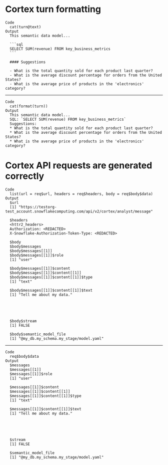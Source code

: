 # Cortex turn formatting

    Code
      cat(turn@text)
    Output
      This semantic data model...
      
      ```sql
      SELECT SUM(revenue) FROM key_business_metrics
      ```
      
      #### Suggestions
      
      - What is the total quantity sold for each product last quarter?
      - What is the average discount percentage for orders from the United States?
      - What is the average price of products in the 'electronics' category?

---

    Code
      cat(format(turn))
    Output
      This semantic data model...
      SQL: `SELECT SUM(revenue) FROM key_business_metrics`
      Suggestions:
      * What is the total quantity sold for each product last quarter?
      * What is the average discount percentage for orders from the United States?
      * What is the average price of products in the 'electronics' category?

# Cortex API requests are generated correctly

    Code
      list(url = req$url, headers = req$headers, body = req$body$data)
    Output
      $url
      [1] "https://testorg-test_account.snowflakecomputing.com/api/v2/cortex/analyst/message"
      
      $headers
      <httr2_headers>
      Authorization: <REDACTED>
      X-Snowflake-Authorization-Token-Type: <REDACTED>
      
      $body
      $body$messages
      $body$messages[[1]]
      $body$messages[[1]]$role
      [1] "user"
      
      $body$messages[[1]]$content
      $body$messages[[1]]$content[[1]]
      $body$messages[[1]]$content[[1]]$type
      [1] "text"
      
      $body$messages[[1]]$content[[1]]$text
      [1] "Tell me about my data."
      
      
      
      
      
      $body$stream
      [1] FALSE
      
      $body$semantic_model_file
      [1] "@my_db.my_schema.my_stage/model.yaml"
      
      

---

    Code
      req$body$data
    Output
      $messages
      $messages[[1]]
      $messages[[1]]$role
      [1] "user"
      
      $messages[[1]]$content
      $messages[[1]]$content[[1]]
      $messages[[1]]$content[[1]]$type
      [1] "text"
      
      $messages[[1]]$content[[1]]$text
      [1] "Tell me about my data."
      
      
      
      
      
      $stream
      [1] FALSE
      
      $semantic_model_file
      [1] "@my_db.my_schema.my_stage/model.yaml"
      

